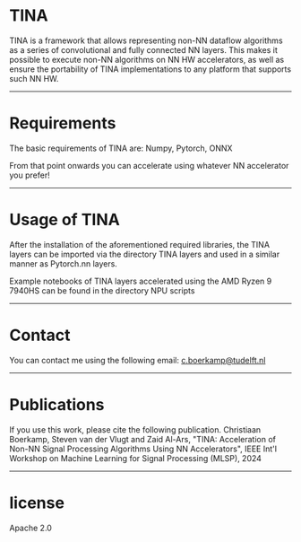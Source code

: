 # TINA

TINA is a framework that allows representing non-NN dataflow algorithms as a series of convolutional and fully connected NN layers. This makes it possible to execute non-NN algorithms on NN HW accelerators, as well as ensure the portability of TINA implementations to any platform that supports such NN HW.

----------------------------------------------------------------------------------
# Requirements
The basic requirements of TINA are:
Numpy, Pytorch, ONNX

From that point onwards you can accelerate using whatever NN accelerator you prefer!

----------------------------------------------------------------------------------
# Usage of TINA
After the installation of the aforementioned required libraries, the TINA layers can be imported via the directory TINA layers and used in a similar manner as Pytorch.nn layers.

Example notebooks of TINA layers accelerated using the AMD Ryzen 9 7940HS can be found in the directory NPU scripts

----------------------------------------------------------------------------------
# Contact
You can contact me using the following email: c.boerkamp@tudelft.nl

----------------------------------------------------------------------------------
# Publications
If you use this work, please cite the following publication. 
Christiaan Boerkamp, Steven van der Vlugt and Zaid Al-Ars, "TINA: Acceleration of Non-NN Signal Processing Algorithms Using NN Accelerators", IEEE Int'l Workshop on Machine Learning for Signal Processing (MLSP), 2024

----------------------------------------------------------------------------------
# license
Apache 2.0
